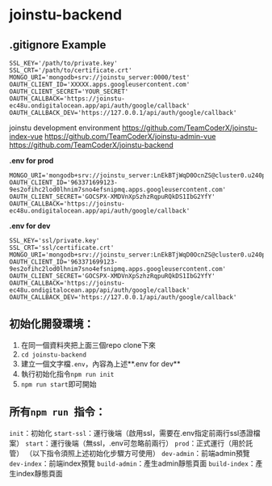 # joinstu-backend
## .gitignore Example
``` .gitignore
SSL_KEY='/path/to/private.key'
SSL_CRT='/path/to/certificate.crt'
MONGO_URI='mongodb+srv://joinstu_server:0000/test'
OAUTH_CLIENT_ID='XXXXX.apps.googleusercontent.com'
OAUTH_CLIENT_SECRET='YOUR_SECRET'
OAUTH_CALLBACK='https://joinstu-ec48u.ondigitalocean.app/api/auth/google/callback'
OAUTH_CALLBACK_DEV='https://127.0.0.1/api/auth/google/callback'
```
joinstu development environment
https://github.com/TeamCoderX/joinstu-index-vue
https://github.com/TeamCoderX/joinstu-admin-vue
https://github.com/TeamCoderX/joinstu-backend

**.env for prod**
```
MONGO_URI='mongodb+srv://joinstu_server:LnEkBTjWqD0OcnZS@cluster0.u240pmw.mongodb.net/test'
OAUTH_CLIENT_ID='963371699123-9es2ofihc2lod0lhnim7sno4efsnipmq.apps.googleusercontent.com'
OAUTH_CLIENT_SECRET='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'
OAUTH_CALLBACK='https://joinstu-ec48u.ondigitalocean.app/api/auth/google/callback'
```
**.env for dev**
```
SSL_KEY='ssl/private.key'
SSL_CRT='ssl/certificate.crt'
MONGO_URI='mongodb+srv://joinstu_server:LnEkBTjWqD0OcnZS@cluster0.u240pmw.mongodb.net/test'
OAUTH_CLIENT_ID='963371699123-9es2ofihc2lod0lhnim7sno4efsnipmq.apps.googleusercontent.com'
OAUTH_CLIENT_SECRET='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'
OAUTH_CALLBACK='https://joinstu-ec48u.ondigitalocean.app/api/auth/google/callback'
OAUTH_CALLBACK_DEV='https://127.0.0.1/api/auth/google/callback'
```

## 初始化開發環境：
1. 在同一個資料夾把上面三個repo clone下來
2. `cd joinstu-backend`
3. 建立一個文字檔`.env`，內容為上述**.env for dev**
4. 執行初始化指令`npm run init`
5. `npm run start`即可開始

## 所有`npm run `指令：
`init`：初始化
`start-ssl`：運行後端（啟用ssl，需要在.env指定前兩行ssl憑證檔案）
`start`：運行後端（無ssl，.env可忽略前兩行）
`prod`：正式運行（用於託管）
（以下指令須照上述初始化步驟方可使用）
`dev-admin`：前端admin預覽
`dev-index`：前端index預覽
`build-admin`：產生admin靜態頁面
`build-index`：產生index靜態頁面
